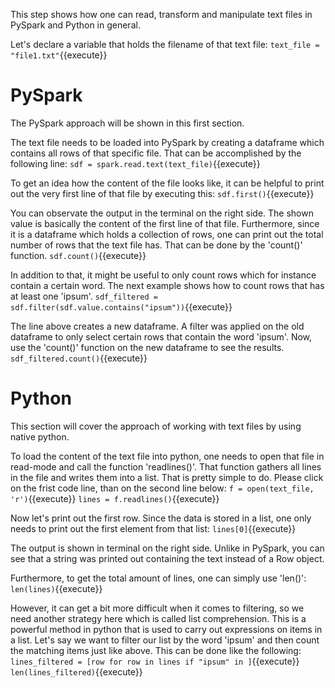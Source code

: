 This step shows how one can read, transform and manipulate text files in PySpark and Python in general.

Let's declare a variable that holds the filename of that text file:
`text_file = "file1.txt"`{{execute}}

# PySpark

The PySpark approach will be shown in this first section.

The text file needs to be loaded into PySpark by creating a dataframe which contains all rows of that specific file. That can be accomplished by the following line:
`sdf = spark.read.text(text_file)`{{execute}}

To get an idea how the content of the file looks like, it can be helpful to print out the very first line of that file by executing this:
`sdf.first()`{{execute}}

You can observate the output in the terminal on the right side. The shown value is basically the content of the first line of that file.
Furthermore, since it is a dataframe which holds a collection of rows, one can print out the total number of rows that the text file has. That can be done by the 'count()' function.
`sdf.count()`{{execute}}

In addition to that, it might be useful to only count rows which for instance contain a certain word. The next example shows how to count rows that has at least one 'ipsum'. 
`sdf_filtered = sdf.filter(sdf.value.contains("ipsum"))`{{execute}}

The line above creates a new dataframe. A filter was applied on the old dataframe to only select certain rows that contain the word 'ipsum'. Now, use the 'count()' function on the new dataframe to see the results.
`sdf_filtered.count()`{{execute}}

# Python

This section will cover the approach of working with text files by using native python.

To load the content of the text file into python, one needs to open that file in read-mode and call the function 'readlines()'. That function gathers all lines in the file and writes them into a list. That is pretty simple to do. Please click on the frist code line, than on the second line below:
`f = open(text_file, 'r')`{{execute}}
`lines = f.readlines()`{{execute}}

Now let's print out the first row. Since the data is stored in a list, one only needs to print out the first element from that list:
`lines[0]`{{execute}}

The output is shown in terminal on the right side. Unlike in PySpark, you can see that a string was printed out containing the text instead of a Row object. 

Furthermore, to get the total amount of lines, one can simply use 'len()':
`len(lines)`{{execute}}

However, it can get a bit more difficult when it comes to filtering, so we need another strategy here which is called list comprehension. This is a powerful method in python that is used to carry out expressions on items in a list. Let's say we want to filter our list by the word 'ipsum' and then count the matching items just like above. This can be done like the following:
`lines_filtered = [row for row in lines if "ipsum" in ]`{{execute}}
`len(lines_filtered)`{{execute}}